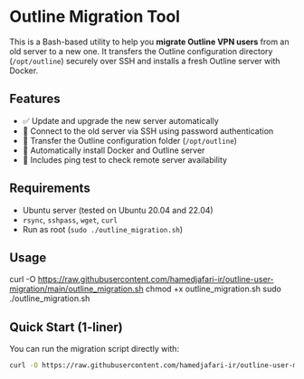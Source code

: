 # Outline Migration Tool

This is a Bash-based utility to help you **migrate Outline VPN users** from an old server to a new one. It transfers the Outline configuration directory (`/opt/outline`) securely over SSH and installs a fresh Outline server with Docker.

## Features

- ✅ Update and upgrade the new server automatically
- 🔐 Connect to the old server via SSH using password authentication
- 📂 Transfer the Outline configuration folder (`/opt/outline`)
- 🐳 Automatically install Docker and Outline server
- 📶 Includes ping test to check remote server availability

## Requirements

- Ubuntu server (tested on Ubuntu 20.04 and 22.04)
- `rsync`, `sshpass`, `wget`, `curl`
- Run as root (`sudo ./outline_migration.sh`)

## Usage
curl -O https://raw.githubusercontent.com/hamedjafari-ir/outline-user-migration/main/outline_migration.sh
chmod +x outline_migration.sh
sudo ./outline_migration.sh



## Quick Start (1-liner)

You can run the migration script directly with:

```bash
curl -O https://raw.githubusercontent.com/hamedjafari-ir/outline-user-migration/main/outline_migration.sh && chmod +x outline_migration.sh && sudo ./outline_migration.sh
